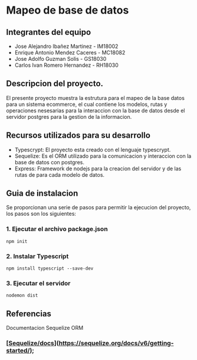 # **Mapeo de base de datos**
## Integrantes del equipo
- Jose Alejandro Ibañez Martinez - IM18002
- Enrique Antonio Mendez Caceres - MC18082
- Jose Adolfo Guzman Solis - GS18030
- Carlos Ivan Romero Hernandez - RH18030

## Descripcion del proyecto.
El presente proyecto muestra la estrutura para el mapeo de la base datos para un sistema ecommerce, el cual contiene los modelos, rutas y operaciones nesesarias para la interaccion con la base de datos desde el servidor postgres para la gestion de la informacion. 

## Recursos utilizados para su desarrollo
- Typescrypt: El proyecto esta creado con el lenguaje typescrypt.
- Sequelize: Es el ORM utilizado para la comunicacion y interaccion con la base de datos con postgres.
- Express: Framework de nodejs para la creacion del servidor y de las rutas de para cada modelo de datos.

## Guia de instalacion

Se proporcionan una serie de pasos para permitir la ejecucion del proyecto, los pasos son los siguientes:

### 1. Ejecutar el archivo package.json

    npm init
### 2. Instalar Typescript

    npm install typescript --save-dev   
    
### 3. Ejecutar el servidor

    nodemon dist

## Referencias

Documentacion Sequelize ORM 
### [[Sequelize/docs](https://sequelize.org/docs/v6/getting-started/)](https://sequelize.org/docs/v6/getting-started/); 






